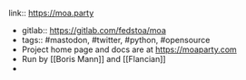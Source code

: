 link:: https://moa.party

- gitlab:: https://gitlab.com/fedstoa/moa
- tags:: #mastodon, #twitter, #python, #opensource
- Project home page and docs are at https://moaparty.com
- Run by [[Boris Mann]] and [[Flancian]]
-